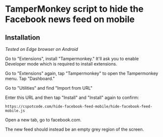 # TamperMonkey script to hide the Facebook news feed on mobile

## Installation

*Tested on Edge browser on Android*

Go to "Extensions", install "Tampermonkey." It'll ask you to enable Developer mode which is required to install extensions.

Go to "Extensions" again, tap "Tampermonkey" to open the Tampermonkey menu.  Tap "Dashboard."

Go to "Utilities" and find "Import from URL"

Enter this URL and then tap "Install" and "Install" again to confirm:

    https://cspotcode.com/hide-facebook-feed-mobile/hide-facebook-feed-mobile.js

Open a new tab, go to facebook.com.

The new feed should instead be an empty grey region of the screen.
